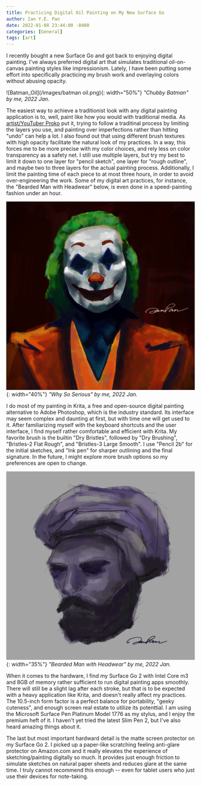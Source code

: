 ```yaml
---
title: Practicing Digital Oil Painting on My New Surface Go
author: Ian Y.E. Pan
date: 2022-01-08 23:44:00 -0400
categories: [General]
tags: [art]
---
```


I recently bought a new Surface Go and got back to enjoying digital painting. I've always preferred digital art that simulates traditional oil-on-canvas painting styles like impressionism. Lately, I have been putting some effort into specifically practicing my brush work and overlaying colors without abusing opacity.


![Batman_Oil](/images/batman oil.png){: width="50%"}
_"Chubby Batman" by me, 2022 Jan._

The easiest way to achieve a traditionist look with any digital painting application is to, well, paint like how you would with traditional media. As [artist/YouTuber Proko](https://www.youtube.com/watch?v=0Dbf63YnkeA) put it, trying to follow a traditinal process by limiting the layers you use, and painting over imperfections rather than hitting "undo" can help a lot. I also found out that using different brush textures with high opacity facilitate the natural look of my practices. In a way, this forces me to be more precise with my color choices, and rely less on color transparency as a safety net. I still use multiple layers, but try my best to limit it down to one layer for "pencil sketch", one layer for "rough outline", and maybe two to three layers for the actual painting process. Additionally, I limit the painting time of each piece to at most three hours, in order to avoid over-engineering the work. Some of my digital art practices, for instance, the "Bearded Man with Headwear" below, is even done in a speed-painting fashion under an hour.


![Joker](/images/joker.png){: width="40%"}
_"Why So Serious" by me, 2022 Jan._

I do most of my painting in Krita, a free and open-source digital painting alternative to Adobe Photoshop, which is the industry standard. Its interface may seem complex and daunting at first, but with time one will get used to it. After familiarizing myself with the keyboard shortcuts and the user interface, I find myself rather comfortable and efficient with Krita. My favorite brush is the builtin "Dry Bristles", followed by "Dry Brushing", "Bristles-2 Flat Rough", and "Bristles-3 Large Smooth". I use "Pencil 2b" for the initial sketches, and "Ink pen" for sharper outlining and the final signature. In the future, I might explore more brush options so my preferences are open to change.


![beard](/images/beard.png){: width="35%"}
_"Bearded Man with Headwear" by me, 2022 Jan._

When it comes to the hardware, I find my Surface Go 2 with Intel Core m3 and 8GB of memory rather sufficient to run digital painting apps smoothly. There will still be a slight lag after each stroke, but that is to be expected with a heavy application like Krita, and doesn't really affect my practices. The 10.5-inch form factor is a perfect balance for portability, "geeky cuteness", and enough screen real estate to utilize its potenttial. I am using the Microsoft Surface Pen Platinum Model 1776 as my stylus, and I enjoy the premium heft of it. I haven't yet tried the latest Slim Pen 2, but I've also heard amazing things about it. 

The last but most important hardward detail is the matte screen protector on my Surface Go 2. I picked up a paper-like scratching feeling anti-glare protector on Amazon.com and it really elevates the experience of sketching/painting digitally so much. It provides just enough friction to simulate sketches on natural paper sheets and reduces glare at the same time. I truly cannot recommend this enough -- even for tablet users who just use their devices for note-taking.
